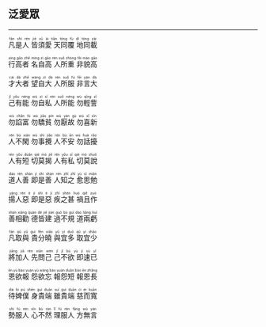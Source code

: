 ## 泛愛眾
---



<ruby><rb> 凡是人 皆須愛 天同覆 地同載 </rb> <rt>fán  shì  rén   jiē  xū  ài   tiān  tóng  fù   dì  tóng  zài</rt></ruby>


<ruby><rb> 行高者 名自高 人所重 非貌高 </rb> <rt>xíng  gāo  zhě   míng  zì  gāo   rén  suǒ  zhòng   fēi  mào  gāo</rt></ruby>


<ruby><rb> 才大者 望自大 人所服 非言大 </rb> <rt>cái  dà  zhě   wàng  zì  dà   rén  suǒ  fú   fēi  yán  dà</rt></ruby>


<ruby><rb> 己有能 勿自私 人所能 勿輕訾 </rb> <rt>jǐ  yǒu  néng   wù  zì  sī   rén  suǒ  néng   wù  qīng  zī</rt></ruby>


<ruby><rb> 勿諂富 勿驕貧 勿厭故 勿喜新 </rb> <rt>wù  chǎn  fù   wù  jiāo  pín   wù  yàn  gù   wù  xǐ  xīn</rt></ruby>


<ruby><rb> 人不閑 勿事攪 人不安 勿話擾 </rb> <rt>rén  bù  xián   wù  shì  jiǎo   rén  bù  ān   wù  huà  rǎo</rt></ruby>


<ruby><rb> 人有短 切莫揭 人有私 切莫說 </rb> <rt>rén  yǒu  duǎn   qiè  mò  jiē   rén  yǒu  sī   qiè  mò  shuō</rt></ruby>


<ruby><rb> 道人善 即是善 人知之 愈思勉 </rb> <rt>dào  rén  shàn   jí  shì  shàn   rén  zhī  zhī   yù  sī  miǎn</rt></ruby>


<ruby><rb> 揚人惡 即是惡 疾之甚 禍且作 </rb> <rt>yáng  rén  è   jí  shì  è   jí  zhī  shén   huò  qiě  zuò</rt></ruby>


<ruby><rb> 善相勸 德皆建 過不規 道兩虧 </rb> <rt>shàn  xiāng  quàn   dé  jiē  jiàn   guò  bù  guī   dào  liǎng  kuī</rt></ruby>


<ruby><rb> 凡取與 貴分曉 與宜多 取宜少 </rb> <rt>fán  qǔ  yǔ   guì  fēn  xiǎo   yǔ  yí  duō   qǔ  yí  shǎo</rt></ruby>


<ruby><rb> 將加人 先問己 己不欲 即速已 </rb> <rt>jiāng  jiā  rén   xiān  wèn  jǐ   jǐ  bù  yù   jí  sù  yǐ</rt></ruby>


<ruby><rb> 恩欲報 怨欲忘 報怨短 報恩長 </rb> <rt>ēn  yù  bào   yuàn  yù  wàng   bào  yuàn  duǎn   bào  ēn  zhǎng</rt></ruby>


<ruby><rb> 待婢僕 身貴端 雖貴端 慈而寬 </rb> <rt>dài  bì  pú   shēn  guì  duān   suī  guì  duān   cí  ér  kuān</rt></ruby>


<ruby><rb> 勢服人 心不然 理服人 方無言 </rb> <rt>shì  fú  rén   xīn  bù  rán   lǐ  fú  rén   fāng  wú  yán</rt></ruby>

